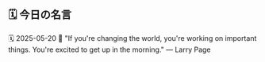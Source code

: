 ## 🗓️ 今日の名言

<!--START_SECTION:quote-->
🗓️ 2025-05-20
💬 "If you're changing the world, you're working on important things. You're excited to get up in the morning." — Larry Page
<!--END_SECTION:quote-->
